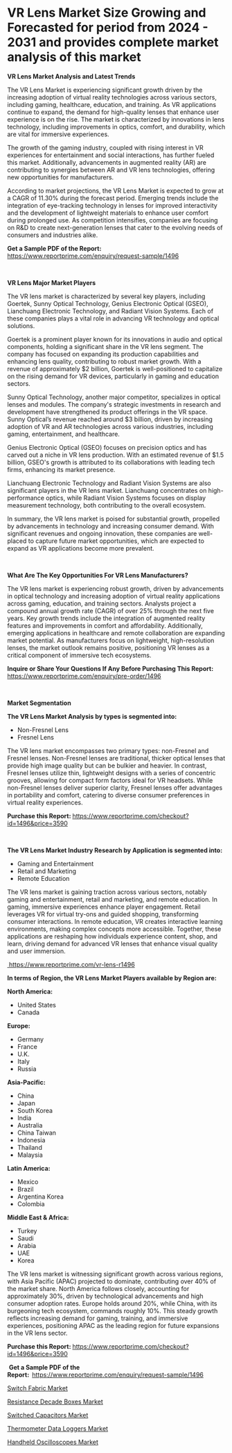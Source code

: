 <p><h1>VR Lens Market Size Growing and Forecasted for period from 2024 - 2031 and provides complete market analysis of this market</h1></p><p><strong>VR Lens Market Analysis and Latest Trends</strong></p>
<p><p>The VR Lens Market is experiencing significant growth driven by the increasing adoption of virtual reality technologies across various sectors, including gaming, healthcare, education, and training. As VR applications continue to expand, the demand for high-quality lenses that enhance user experience is on the rise. The market is characterized by innovations in lens technology, including improvements in optics, comfort, and durability, which are vital for immersive experiences.</p><p>The growth of the gaming industry, coupled with rising interest in VR experiences for entertainment and social interactions, has further fueled this market. Additionally, advancements in augmented reality (AR) are contributing to synergies between AR and VR lens technologies, offering new opportunities for manufacturers.</p><p>According to market projections, the VR Lens Market is expected to grow at a CAGR of 11.30% during the forecast period. Emerging trends include the integration of eye-tracking technology in lenses for improved interactivity and the development of lightweight materials to enhance user comfort during prolonged use. As competition intensifies, companies are focusing on R&D to create next-generation lenses that cater to the evolving needs of consumers and industries alike.</p></p>
<p><strong>Get a Sample PDF of the Report:&nbsp;</strong> <a href="https://www.reportprime.com/enquiry/request-sample/1496?utm_campaign=1138&utm_medium=2&utm_source=Github&utm_content=ia&utm_term=24122024&utm_id=vr-lens">https://www.reportprime.com/enquiry/request-sample/1496</a></p>
<p>&nbsp;</p>
<p><strong>VR Lens Major Market Players</strong></p>
<p><p>The VR lens market is characterized by several key players, including Goertek, Sunny Optical Technology, Genius Electronic Optical (GSEO), Lianchuang Electronic Technology, and Radiant Vision Systems. Each of these companies plays a vital role in advancing VR technology and optical solutions.</p><p>Goertek is a prominent player known for its innovations in audio and optical components, holding a significant share in the VR lens segment. The company has focused on expanding its production capabilities and enhancing lens quality, contributing to robust market growth. With a revenue of approximately $2 billion, Goertek is well-positioned to capitalize on the rising demand for VR devices, particularly in gaming and education sectors.</p><p>Sunny Optical Technology, another major competitor, specializes in optical lenses and modules. The company's strategic investments in research and development have strengthened its product offerings in the VR space. Sunny Optical’s revenue reached around $3 billion, driven by increasing adoption of VR and AR technologies across various industries, including gaming, entertainment, and healthcare.</p><p>Genius Electronic Optical (GSEO) focuses on precision optics and has carved out a niche in VR lens production. With an estimated revenue of $1.5 billion, GSEO's growth is attributed to its collaborations with leading tech firms, enhancing its market presence.</p><p>Lianchuang Electronic Technology and Radiant Vision Systems are also significant players in the VR lens market. Lianchuang concentrates on high-performance optics, while Radiant Vision Systems focuses on display measurement technology, both contributing to the overall ecosystem.</p><p>In summary, the VR lens market is poised for substantial growth, propelled by advancements in technology and increasing consumer demand. With significant revenues and ongoing innovation, these companies are well-placed to capture future market opportunities, which are expected to expand as VR applications become more prevalent.</p></p>
<p>&nbsp;</p>
<p><strong>What Are The Key Opportunities For VR Lens Manufacturers?</strong></p>
<p><p>The VR lens market is experiencing robust growth, driven by advancements in optical technology and increasing adoption of virtual reality applications across gaming, education, and training sectors. Analysts project a compound annual growth rate (CAGR) of over 25% through the next five years. Key growth trends include the integration of augmented reality features and improvements in comfort and affordability. Additionally, emerging applications in healthcare and remote collaboration are expanding market potential. As manufacturers focus on lightweight, high-resolution lenses, the market outlook remains positive, positioning VR lenses as a critical component of immersive tech ecosystems.</p></p>
<p><strong>Inquire or Share Your Questions If Any Before Purchasing This Report:</strong> <a href="https://www.reportprime.com/enquiry/pre-order/1496?utm_campaign=1138&utm_medium=2&utm_source=Github&utm_content=ia&utm_term=24122024&utm_id=vr-lens">https://www.reportprime.com/enquiry/pre-order/1496</a></p>
<p>&nbsp;</p>
<p><strong>Market Segmentation</strong></p>
<p><strong>The VR Lens Market Analysis by types is segmented into:</strong></p>
<p><ul><li>Non-Fresnel Lens</li><li>Fresnel Lens</li></ul></p>
<p><p>The VR lens market encompasses two primary types: non-Fresnel and Fresnel lenses. Non-Fresnel lenses are traditional, thicker optical lenses that provide high image quality but can be bulkier and heavier. In contrast, Fresnel lenses utilize thin, lightweight designs with a series of concentric grooves, allowing for compact form factors ideal for VR headsets. While non-Fresnel lenses deliver superior clarity, Fresnel lenses offer advantages in portability and comfort, catering to diverse consumer preferences in virtual reality experiences.</p></p>
<p><strong>Purchase this Report:&nbsp;</strong><a href="https://www.reportprime.com/checkout?id=1496&price=3590&utm_campaign=1138&utm_medium=2&utm_source=Github&utm_content=ia&utm_term=24122024&utm_id=vr-lens">https://www.reportprime.com/checkout?id=1496&price=3590</a></p>
<p>&nbsp;</p>
<p><strong>The VR Lens Market Industry Research by Application is segmented into:</strong></p>
<p><ul><li>Gaming and Entertainment</li><li>Retail and Marketing</li><li>Remote Education</li></ul></p>
<p><p>The VR lens market is gaining traction across various sectors, notably gaming and entertainment, retail and marketing, and remote education. In gaming, immersive experiences enhance player engagement. Retail leverages VR for virtual try-ons and guided shopping, transforming consumer interactions. In remote education, VR creates interactive learning environments, making complex concepts more accessible. Together, these applications are reshaping how individuals experience content, shop, and learn, driving demand for advanced VR lenses that enhance visual quality and user immersion.</p></p>
<p><a href="https://www.reportprime.com/vr-lens-r1496?utm_campaign=1138&utm_medium=2&utm_source=Github&utm_content=ia&utm_term=24122024&utm_id=vr-lens">&nbsp;https://www.reportprime.com/vr-lens-r1496</a></p>
<p><strong>In terms of Region, the VR Lens Market Players available by Region are:</strong></p>
<p>
    <p> <strong> North America: </strong>
        <ul>
            <li>United States</li>
            <li>Canada</li>
        </ul>
        </p> 
    <p> <strong> Europe: </strong>
        <ul>
            <li>Germany</li>
            <li>France</li>
            <li>U.K.</li>
            <li>Italy</li>
            <li>Russia</li>
        </ul>
        </p> 
    <p> <strong> Asia-Pacific: </strong>
        <ul>
            <li>China</li>
            <li>Japan</li>
            <li>South Korea</li>
            <li>India</li>
            <li>Australia</li>
            <li>China Taiwan</li>
            <li>Indonesia</li>
            <li>Thailand</li>
            <li>Malaysia</li>
        </ul>
        </p> 
    <p> <strong> Latin America: </strong>
        <ul>
            <li>Mexico</li>
            <li>Brazil</li>
            <li>Argentina Korea</li>
            <li>Colombia</li>
        </ul>
        </p> 
    <p> <strong> Middle East & Africa: </strong>
        <ul>
            <li>Turkey</li>
            <li>Saudi</li>
            <li>Arabia</li>
            <li>UAE</li>
            <li>Korea</li>
        </ul>
    </p>
    </p>
<p><p>The VR lens market is witnessing significant growth across various regions, with Asia Pacific (APAC) projected to dominate, contributing over 40% of the market share. North America follows closely, accounting for approximately 30%, driven by technological advancements and high consumer adoption rates. Europe holds around 20%, while China, with its burgeoning tech ecosystem, commands roughly 10%. This steady growth reflects increasing demand for gaming, training, and immersive experiences, positioning APAC as the leading region for future expansions in the VR lens sector.</p></p>
<p><strong>Purchase this Report: </strong><a href="https://www.reportprime.com/checkout?id=1496&price=3590&utm_campaign=1138&utm_medium=2&utm_source=Github&utm_content=ia&utm_term=24122024&utm_id=vr-lens">https://www.reportprime.com/checkout?id=1496&price=3590</a></p>
<p>&nbsp;<strong>Get a Sample PDF of the Report:&nbsp;&nbsp;</strong><a href="https://www.reportprime.com/enquiry/request-sample/1496?utm_campaign=1138&utm_medium=2&utm_source=Github&utm_content=ia&utm_term=24122024&utm_id=vr-lens">https://www.reportprime.com/enquiry/request-sample/1496</a></p>
<p><strong></strong></p>
<p><p><a href="https://github.com/shirleenfraker87/Market-Research-Report-List-1/blob/main/switch-fabric-market.md?utm_campaign=1138&utm_medium=2&utm_source=Github&utm_content=ia&utm_term=24122024&utm_id=vr-lens">Switch Fabric Market</a></p><p><a href="https://www.linkedin.com/pulse/resistance-decade-boxes-market-revenue-insights-112-cagr-g9ltf?utm_campaign=1138&utm_medium=2&utm_source=Github&utm_content=ia&utm_term=24122024&utm_id=vr-lens">Resistance Decade Boxes Market</a></p><p><a href="https://github.com/norbeludie83/Market-Research-Report-List-1/blob/main/switched-capacitors-market.md?utm_campaign=1138&utm_medium=2&utm_source=Github&utm_content=ia&utm_term=24122024&utm_id=vr-lens">Switched Capacitors Market</a></p><p><a href="https://www.linkedin.com/pulse/comprehensive-thermometer-data-loggers-market-report-regional-zavof?utm_campaign=1138&utm_medium=2&utm_source=Github&utm_content=ia&utm_term=24122024&utm_id=vr-lens">Thermometer Data Loggers Market</a></p><p><a href="https://www.linkedin.com/pulse/current-state-handheld-oscilloscopes-market-size-trends-kywpf?utm_campaign=1138&utm_medium=2&utm_source=Github&utm_content=ia&utm_term=24122024&utm_id=vr-lens">Handheld Oscilloscopes Market</a></p></p>
